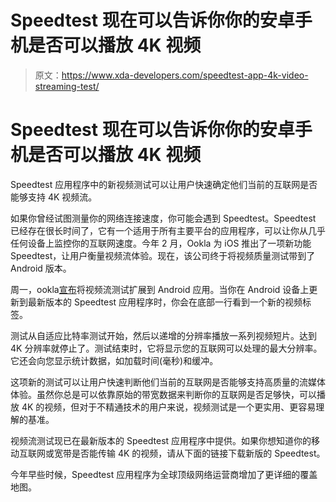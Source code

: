 # Speedtest 现在可以告诉你你的安卓手机是否可以播放 4K 视频

> 原文：<https://www.xda-developers.com/speedtest-app-4k-video-streaming-test/>

# Speedtest 现在可以告诉你你的安卓手机是否可以播放 4K 视频

Speedtest 应用程序中的新视频测试可以让用户快速确定他们当前的互联网是否能够支持 4K 视频流。

如果你曾经试图测量你的网络连接速度，你可能会遇到 Speedtest。Speedtest 已经存在很长时间了，它有一个适用于所有主要平台的应用程序，可以让你从几乎任何设备上监控你的互联网速度。今年 2 月，Ookla 为 iOS 推出了一项新功能 Speedtest，让用户衡量视频流体验。现在，该公司终于将视频质量测试带到了 Android 版本。

周一，ookla[宣布](https://www.speedtest.net/insights/blog/introducing-video-testing-for-android/)将视频流测试扩展到 Android 应用。当你在 Android 设备上更新到最新版本的 Speedtest 应用程序时，你会在底部一行看到一个新的视频标签。

测试从自适应比特率测试开始，然后以递增的分辨率播放一系列视频短片。达到 4K 分辨率就停止了。测试结束时，它将显示您的互联网可以处理的最大分辨率。它还会向您显示统计数据，如加载时间(毫秒)和缓冲。

这项新的测试可以让用户快速判断他们当前的互联网是否能够支持高质量的流媒体体验。虽然你总是可以依靠原始的带宽数据来判断你的互联网是否足够快，可以播放 4K 的视频，但对于不精通技术的用户来说，视频测试是一个更实用、更容易理解的基准。

视频流测试现已在最新版本的 Speedtest 应用程序中提供。如果你想知道你的移动互联网或宽带是否能传输 4K 的视频，请从下面的链接下载新版的 Speedtest。

今年早些时候，Speedtest 应用程序为全球顶级网络运营商增加了更详细的覆盖地图。